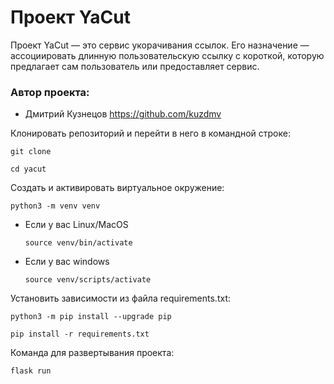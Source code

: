 # Проект YaCut

Проект YaCut — это сервис укорачивания ссылок. 
Его назначение — ассоциировать длинную пользовательскую ссылку с короткой, 
которую предлагает сам пользователь или предоставляет сервис.

### Автор проекта:
- Дмитрий Кузнецов 
https://github.com/kuzdmv


Клонировать репозиторий и перейти в него в командной строке:

```
git clone 
```

```
cd yacut
```

Cоздать и активировать виртуальное окружение:

```
python3 -m venv venv
```

* Если у вас Linux/MacOS

    ```
    source venv/bin/activate
    ```

* Если у вас windows

    ```
    source venv/scripts/activate
    ```

Установить зависимости из файла requirements.txt:

```
python3 -m pip install --upgrade pip
```

```
pip install -r requirements.txt
```

Команда для развертывания проекта:

```
flask run
```


